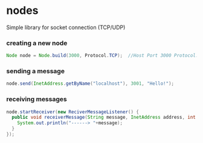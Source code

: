 # nodes
Simple library for socket connection (TCP/UDP)

### creating a new node
```java
Node node = Node.build(3000, Protocol.TCP);  //Host Port 3000 Protocol.TCP or Protocol.UDP
```

### sending a message 
```java
node.send(InetAddress.getByName("localhost"), 3001, "Hello!");
```


### receiving messages
```java
node.startReceiver(new ReciverMessageListener() {
  public void receiverMessage(String message, InetAddress address, int port) throws IOException {
    System.out.println("------> "+message);
  }
});
```
